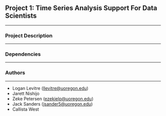 ## Project 1: Time Series Analysis Support For Data Scientists
---------------------------------------------------------------

### Project Description
-----------------------

### Dependencies
----------------

### Authors
-----------
* Logan Levitre (llevitre@uoregon.edu)
* Jarett Nishijo
* Zeke Petersen (ezekielp@uoregon.edu)
* Jack Sanders  (jsander5@uoregon.edu)
* Callista West
